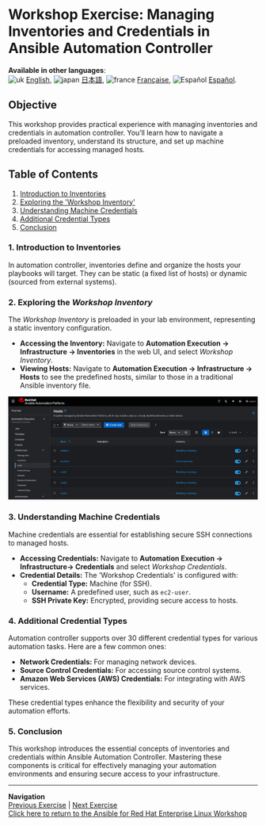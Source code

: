 # Workshop Exercise: Managing Inventories and Credentials in Ansible Automation Controller

**Available in other languages**:
<br>![uk](../../../images/uk.png) [English](README.md), ![japan](../../../images/japan.png) [日本語](README.ja.md), ![france](../../../images/fr.png) [Française](README.fr.md), ![Español](../../../images/col.png) [Español](README.es.md).

## Objective
This workshop provides practical experience with managing inventories and credentials in  automation controller. You’ll learn how to navigate a preloaded inventory, understand its structure, and set up machine credentials for accessing managed hosts.

## Table of Contents
1. [Introduction to Inventories](#1-introduction-to-inventories)
2. [Exploring the 'Workshop Inventory'](#2-exploring-the-workshop-inventory)
3. [Understanding Machine Credentials](#3-understanding-machine-credentials)
4. [Additional Credential Types](#4-additional-credential-types)
5. [Conclusion](#5-conclusion)

### 1. Introduction to Inventories
In automation controller, inventories define and organize the hosts your playbooks will target. They can be static (a fixed list of hosts) or dynamic (sourced from external systems).

### 2. Exploring the _Workshop Inventory_
The _Workshop Inventory_ is preloaded in your lab environment, representing a static inventory configuration.

- **Accessing the Inventory:** Navigate to **Automation Execution → Infrastructure → Inventories** in the web UI, and select _Workshop Inventory_.
- **Viewing Hosts:** Navigate to **Automation Execution → Infrastructure → Hosts** to see the predefined hosts, similar to those in a traditional Ansible inventory file.

![Hosts](images/hosts.png)


### 3. Understanding Machine Credentials
Machine credentials are essential for establishing secure SSH connections to managed hosts.

- **Accessing Credentials:** Navigate to **Automation Execution → Infrastructure→ Credentials** and select _Workshop Credentials_.
- **Credential Details:** The 'Workshop Credentials' is configured with:
  - **Credential Type:** Machine (for SSH).
  - **Username:** A predefined user, such as `ec2-user`.
  - **SSH Private Key:** Encrypted, providing secure access to hosts.

### 4. Additional Credential Types
Automation controller supports over 30 different credential types for various automation tasks. Here are a few common ones:

- **Network Credentials:** For managing network devices.
- **Source Control Credentials:** For accessing source control systems.
- **Amazon Web Services (AWS) Credentials:** For integrating with AWS services.

These credential types enhance the flexibility and security of your automation efforts.

### 5. Conclusion
This workshop introduces the essential concepts of inventories and credentials within Ansible Automation Controller. Mastering these components is critical for effectively managing your automation environments and ensuring secure access to your infrastructure.

---
**Navigation**
<br>[Previous Exercise](../2.1-intro) | [Next Exercise](../2.3-projects)  
[Click here to return to the Ansible for Red Hat Enterprise Linux Workshop](../README.md#section-2---ansible-tower-exercises)

